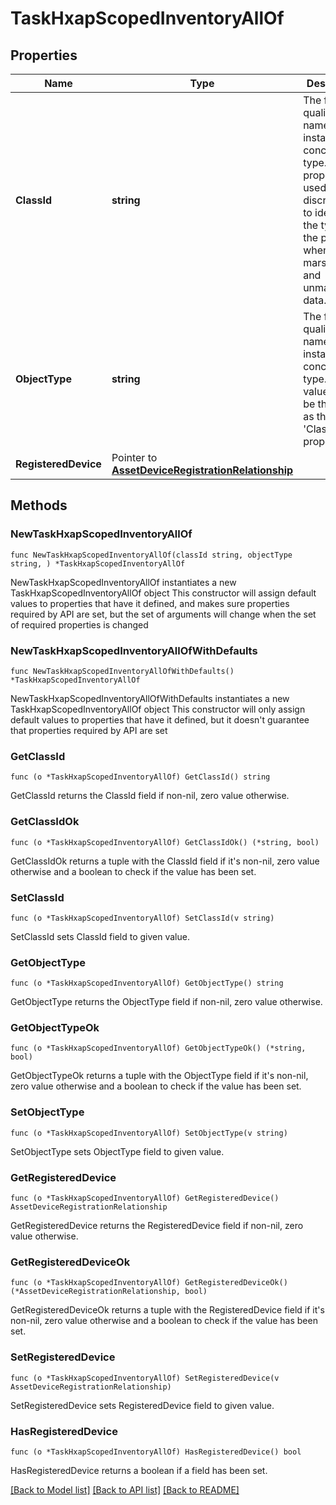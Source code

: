 # TaskHxapScopedInventoryAllOf

## Properties

Name | Type | Description | Notes
------------ | ------------- | ------------- | -------------
**ClassId** | **string** | The fully-qualified name of the instantiated, concrete type. This property is used as a discriminator to identify the type of the payload when marshaling and unmarshaling data. | [default to "task.HxapScopedInventory"]
**ObjectType** | **string** | The fully-qualified name of the instantiated, concrete type. The value should be the same as the &#39;ClassId&#39; property. | [default to "task.HxapScopedInventory"]
**RegisteredDevice** | Pointer to [**AssetDeviceRegistrationRelationship**](AssetDeviceRegistrationRelationship.md) |  | [optional] 

## Methods

### NewTaskHxapScopedInventoryAllOf

`func NewTaskHxapScopedInventoryAllOf(classId string, objectType string, ) *TaskHxapScopedInventoryAllOf`

NewTaskHxapScopedInventoryAllOf instantiates a new TaskHxapScopedInventoryAllOf object
This constructor will assign default values to properties that have it defined,
and makes sure properties required by API are set, but the set of arguments
will change when the set of required properties is changed

### NewTaskHxapScopedInventoryAllOfWithDefaults

`func NewTaskHxapScopedInventoryAllOfWithDefaults() *TaskHxapScopedInventoryAllOf`

NewTaskHxapScopedInventoryAllOfWithDefaults instantiates a new TaskHxapScopedInventoryAllOf object
This constructor will only assign default values to properties that have it defined,
but it doesn't guarantee that properties required by API are set

### GetClassId

`func (o *TaskHxapScopedInventoryAllOf) GetClassId() string`

GetClassId returns the ClassId field if non-nil, zero value otherwise.

### GetClassIdOk

`func (o *TaskHxapScopedInventoryAllOf) GetClassIdOk() (*string, bool)`

GetClassIdOk returns a tuple with the ClassId field if it's non-nil, zero value otherwise
and a boolean to check if the value has been set.

### SetClassId

`func (o *TaskHxapScopedInventoryAllOf) SetClassId(v string)`

SetClassId sets ClassId field to given value.


### GetObjectType

`func (o *TaskHxapScopedInventoryAllOf) GetObjectType() string`

GetObjectType returns the ObjectType field if non-nil, zero value otherwise.

### GetObjectTypeOk

`func (o *TaskHxapScopedInventoryAllOf) GetObjectTypeOk() (*string, bool)`

GetObjectTypeOk returns a tuple with the ObjectType field if it's non-nil, zero value otherwise
and a boolean to check if the value has been set.

### SetObjectType

`func (o *TaskHxapScopedInventoryAllOf) SetObjectType(v string)`

SetObjectType sets ObjectType field to given value.


### GetRegisteredDevice

`func (o *TaskHxapScopedInventoryAllOf) GetRegisteredDevice() AssetDeviceRegistrationRelationship`

GetRegisteredDevice returns the RegisteredDevice field if non-nil, zero value otherwise.

### GetRegisteredDeviceOk

`func (o *TaskHxapScopedInventoryAllOf) GetRegisteredDeviceOk() (*AssetDeviceRegistrationRelationship, bool)`

GetRegisteredDeviceOk returns a tuple with the RegisteredDevice field if it's non-nil, zero value otherwise
and a boolean to check if the value has been set.

### SetRegisteredDevice

`func (o *TaskHxapScopedInventoryAllOf) SetRegisteredDevice(v AssetDeviceRegistrationRelationship)`

SetRegisteredDevice sets RegisteredDevice field to given value.

### HasRegisteredDevice

`func (o *TaskHxapScopedInventoryAllOf) HasRegisteredDevice() bool`

HasRegisteredDevice returns a boolean if a field has been set.


[[Back to Model list]](../README.md#documentation-for-models) [[Back to API list]](../README.md#documentation-for-api-endpoints) [[Back to README]](../README.md)


